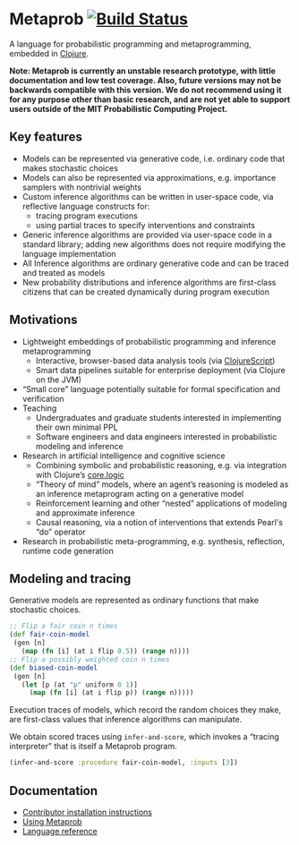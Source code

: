 # Metaprob [![Build Status](https://travis-ci.org/probcomp/metaprob.svg?branch=master)](https://travis-ci.org/probcomp/metaprob)

A language for probabilistic programming and metaprogramming, embedded in [Clojure](https://clojure.org/).

**Note: Metaprob is currently an unstable research prototype, with little documentation and low test coverage. Also, future versions may not be backwards compatible with this version. We do not recommend using it for any purpose other than basic research, and are not yet able to support users outside of the MIT Probabilistic Computing Project.**

## Key features

* Models can be represented via generative code, i.e. ordinary code that makes stochastic choices
* Models can also be represented via approximations, e.g. importance samplers with nontrivial weights
* Custom inference algorithms can be written in user-space code, via reflective language constructs for:
  * tracing program executions
  * using partial traces to specify interventions and constraints
* Generic inference algorithms are provided via user-space code in a standard library; adding new algorithms does not require modifying the language implementation
* All Inference algorithms are ordinary generative code and can be traced and treated as models
* New probability distributions and inference algorithms are first-class citizens that can be created dynamically during program execution

## Motivations

* Lightweight embeddings of probabilistic programming and inference metaprogramming
  * Interactive, browser-based data analysis tools (via [ClojureScript](https://clojurescript.org/))
  * Smart data pipelines suitable for enterprise deployment (via Clojure on the JVM)
* “Small core” language potentially suitable for formal specification and verification
* Teaching
  * Undergraduates and graduate students interested in implementing their own minimal PPL
  * Software engineers and data engineers interested in probabilistic modeling and inference
* Research in artificial intelligence and cognitive science
  * Combining symbolic and probabilistic reasoning, e.g. via integration with Clojure’s [core.logic](https://github.com/clojure/core.logic)
  * “Theory of mind” models, where an agent’s reasoning is modeled as an inference metaprogram acting on a generative model
  * Reinforcement learning and other “nested” applications of modeling and approximate inference
  * Causal reasoning, via a notion of interventions that extends Pearl's “do” operator
* Research in probabilistic meta-programming, e.g. synthesis, reflection, runtime code generation

## Modeling and tracing

Generative models are represented as ordinary functions that make stochastic choices.

```clojure
;; Flip a fair coin n times
(def fair-coin-model
 (gen [n]
   (map (fn [i] (at i flip 0.5)) (range n))))
;; Flip a possibly weighted coin n times
(def biased-coin-model
 (gen [n]
   (let [p (at "p" uniform 0 1)]
     (map (fn [i] (at i flip p)) (range n)))))
```

Execution traces of models, which record the random choices they make, are first-class values that inference algorithms can manipulate.

We obtain scored traces using `infer-and-score`, which invokes a “tracing interpreter” that is itself a Metaprob program.

```clojure
(infer-and-score :procedure fair-coin-model, :inputs [3])
```

## Documentation

  * [Contributor installation instructions](INSTALL.md)
  * [Using Metaprob](doc/interaction.md)
  * [Language reference](doc/language.md)
